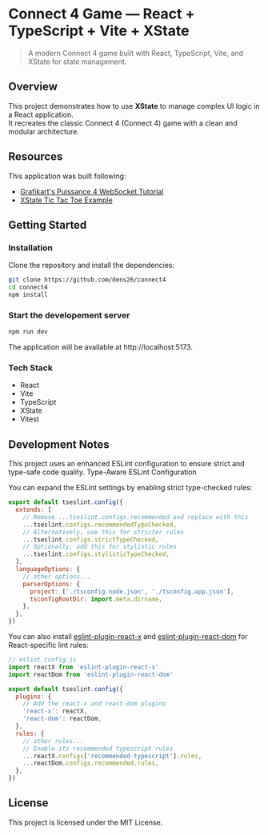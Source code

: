# Connect 4 Game — React + TypeScript + Vite + XState

> A modern Connect 4 game built with React, TypeScript, Vite, and XState for state management.

## Overview
This project demonstrates how to use **XState** to manage complex UI logic in a React application.  
It recreates the classic Connect 4 (Connect 4) game with a clean and modular architecture.

## Resources
This application was built following:
- [Grafikart's Puissance 4 WebSocket Tutorial](https://grafikart.fr/formations/puissance-4-websocket)
- [XState Tic Tac Toe Example](https://github.com/statelyai/xstate/tree/main/examples/tic-tac-toe-react)

## Getting Started

### Installation
Clone the repository and install the dependencies:

```bash
git clone https://github.com/dens26/connect4
cd connect4
npm install
```

### Start the developement server
```bash
npm run dev
```
The application will be available at http://localhost:5173.

### Tech Stack

- React
- Vite
- TypeScript
- XState
- Vitest

## Development Notes

This project uses an enhanced ESLint configuration to ensure strict and type-safe code quality.
Type-Aware ESLint Configuration

You can expand the ESLint settings by enabling strict type-checked rules:

```js
export default tseslint.config({
  extends: [
    // Remove ...tseslint.configs.recommended and replace with this
    ...tseslint.configs.recommendedTypeChecked,
    // Alternatively, use this for stricter rules
    ...tseslint.configs.strictTypeChecked,
    // Optionally, add this for stylistic rules
    ...tseslint.configs.stylisticTypeChecked,
  ],
  languageOptions: {
    // other options...
    parserOptions: {
      project: ['./tsconfig.node.json', './tsconfig.app.json'],
      tsconfigRootDir: import.meta.dirname,
    },
  },
})
```

You can also install [eslint-plugin-react-x](https://github.com/Rel1cx/eslint-react/tree/main/packages/plugins/eslint-plugin-react-x) and [eslint-plugin-react-dom](https://github.com/Rel1cx/eslint-react/tree/main/packages/plugins/eslint-plugin-react-dom) for React-specific lint rules:

```js
// eslint.config.js
import reactX from 'eslint-plugin-react-x'
import reactDom from 'eslint-plugin-react-dom'

export default tseslint.config({
  plugins: {
    // Add the react-x and react-dom plugins
    'react-x': reactX,
    'react-dom': reactDom,
  },
  rules: {
    // other rules...
    // Enable its recommended typescript rules
    ...reactX.configs['recommended-typescript'].rules,
    ...reactDom.configs.recommended.rules,
  },
})
```

## License

This project is licensed under the MIT License.